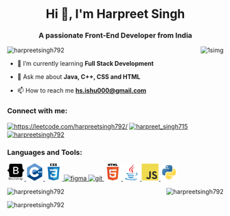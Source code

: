 <h1 align="center">Hi 👋, I'm Harpreet Singh</h1>
<h3 align="center">A passionate Front-End Developer from India</h3>
<img align="right" alt="1simg" widtht="500px"  src="https://media.tenor.com/2uyENRmiUt0AAAAC/coding.gif"/>
<p align="left"> <img src="https://komarev.com/ghpvc/?username=harpreetsingh792&label=Profile%20views&color=0e75b6&style=flat" alt="harpreetsingh792" /> </p>

- 🌱 I’m currently learning **Full Stack Development**

- 💬 Ask me about **Java, C++, CSS and HTML**

- 📫 How to reach me **hs.ishu000@gmail.com**

<h3 align="left">Connect with me:</h3>
<p align="left">
<a href="https://linkedin.com/in/https://leetcode.com/harpreetsingh792/" target="blank"><img align="center" src="https://raw.githubusercontent.com/rahuldkjain/github-profile-readme-generator/master/src/images/icons/Social/linked-in-alt.svg" alt="https://leetcode.com/harpreetsingh792/" height="30" width="40" /></a>
<a href="https://instagram.com/harpreet_singh715" target="blank"><img align="center" src="https://raw.githubusercontent.com/rahuldkjain/github-profile-readme-generator/master/src/images/icons/Social/instagram.svg" alt="harpreet_singh715" height="30" width="40" /></a>
<a href="https://www.leetcode.com/harpreetsingh792" target="blank"><img align="center" src="https://raw.githubusercontent.com/rahuldkjain/github-profile-readme-generator/master/src/images/icons/Social/leet-code.svg" alt="harpreetsingh792" height="30" width="40" /></a>
</p>

<h3 align="left">Languages and Tools:</h3>
<p align="left"> <a href="https://getbootstrap.com" target="_blank" rel="noreferrer"> <img src="https://raw.githubusercontent.com/devicons/devicon/master/icons/bootstrap/bootstrap-plain-wordmark.svg" alt="bootstrap" width="40" height="40"/> </a> <a href="https://www.w3schools.com/cpp/" target="_blank" rel="noreferrer"> <img src="https://raw.githubusercontent.com/devicons/devicon/master/icons/cplusplus/cplusplus-original.svg" alt="cplusplus" width="40" height="40"/> </a> <a href="https://www.w3schools.com/css/" target="_blank" rel="noreferrer"> <img src="https://raw.githubusercontent.com/devicons/devicon/master/icons/css3/css3-original-wordmark.svg" alt="css3" width="40" height="40"/> </a> <a href="https://www.figma.com/" target="_blank" rel="noreferrer"> <img src="https://www.vectorlogo.zone/logos/figma/figma-icon.svg" alt="figma" width="40" height="40"/> </a> <a href="https://git-scm.com/" target="_blank" rel="noreferrer"> <img src="https://www.vectorlogo.zone/logos/git-scm/git-scm-icon.svg" alt="git" width="40" height="40"/> </a> <a href="https://www.w3.org/html/" target="_blank" rel="noreferrer"> <img src="https://raw.githubusercontent.com/devicons/devicon/master/icons/html5/html5-original-wordmark.svg" alt="html5" width="40" height="40"/> </a> <a href="https://www.java.com" target="_blank" rel="noreferrer"> <img src="https://raw.githubusercontent.com/devicons/devicon/master/icons/java/java-original.svg" alt="java" width="40" height="40"/> </a> <a href="https://developer.mozilla.org/en-US/docs/Web/JavaScript" target="_blank" rel="noreferrer"> <img src="https://raw.githubusercontent.com/devicons/devicon/master/icons/javascript/javascript-original.svg" alt="javascript" width="40" height="40"/> </a> <a href="https://www.python.org" target="_blank" rel="noreferrer"> <img src="https://raw.githubusercontent.com/devicons/devicon/master/icons/python/python-original.svg" alt="python" width="40" height="40"/> </a> </p>

<p><img align="left" src="https://github-readme-stats.vercel.app/api/top-langs?username=harpreetsingh792&show_icons=true&locale=en&layout=compact" alt="harpreetsingh792" /></p>
<div>
  <p align="center">&nbsp;<img align="right" src="https://github-readme-stats.vercel.app/api?username=harpreetsingh792&show_icons=true&locale=en" alt="harpreetsingh792" /></p>
  <p><img align="left" src="https://github-readme-streak-stats.herokuapp.com/?user=harpreetsingh792&" alt="harpreetsingh792" /></p>
 </div>
